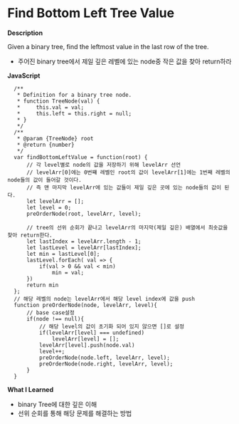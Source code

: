 # Find Bottom Left Tree Value

**Description**

Given a binary tree, find the leftmost value in the last row of the tree.

- 주어진 binary tree에서 제일 깊은 레벨에 있는 node중 작은 값을 찾아 return하라


**JavaScript**

      /**
       * Definition for a binary tree node.
       * function TreeNode(val) {
       *     this.val = val;
       *     this.left = this.right = null;
       * }
       */
      /**
       * @param {TreeNode} root
       * @return {number}
       */
      var findBottomLeftValue = function(root) {
          // 각 level별로 node의 값을 저장하기 위해 levelArr 선언
          // levelArr[0]에는 0번쨰 레벨인 root의 값이 levelArr[1]에는 1번째 레벨의 node들의 값이 들어갈 것이다.
          // 즉 맨 마지막 levelArr에 있는 값들이 제일 깊은 곳에 있는 node들의 값이 된다.
          let levelArr = [];
          let level = 0;
          preOrderNode(root, levelArr, level);

          // tree의 선위 순회가 끝나고 levelArr의 마지막(제일 깊은) 배열에서 최솟값을 찾아 return한다.
          let lastIndex = levelArr.length - 1;
          let lastLevel = levelArr[lastIndex];
          let min = lastLevel[0];
          lastLevel.forEach( val => {
              if(val > 0 && val < min)
                  min = val;
          })
          return min
      };
      // 해당 레벨의 node는 levelArr에서 해당 level index에 값을 push
      function preOrderNode(node, levelArr, level){
          // base case설정
          if(node !== null){
              // 해당 level의 값이 초기화 되어 있지 않으면 []로 설정
              if(levelArr[level] === undefined)
                  levelArr[level] = [];
              levelArr[level].push(node.val)
              level++;
              preOrderNode(node.left, levelArr, level);
              preOrderNode(node.right, levelArr, level);
          }
      }


**What I Learned**
- binary Tree에 대한 깊은 이해
- 선위 순회를 통해 해당 문제를 해결하는 방법 
